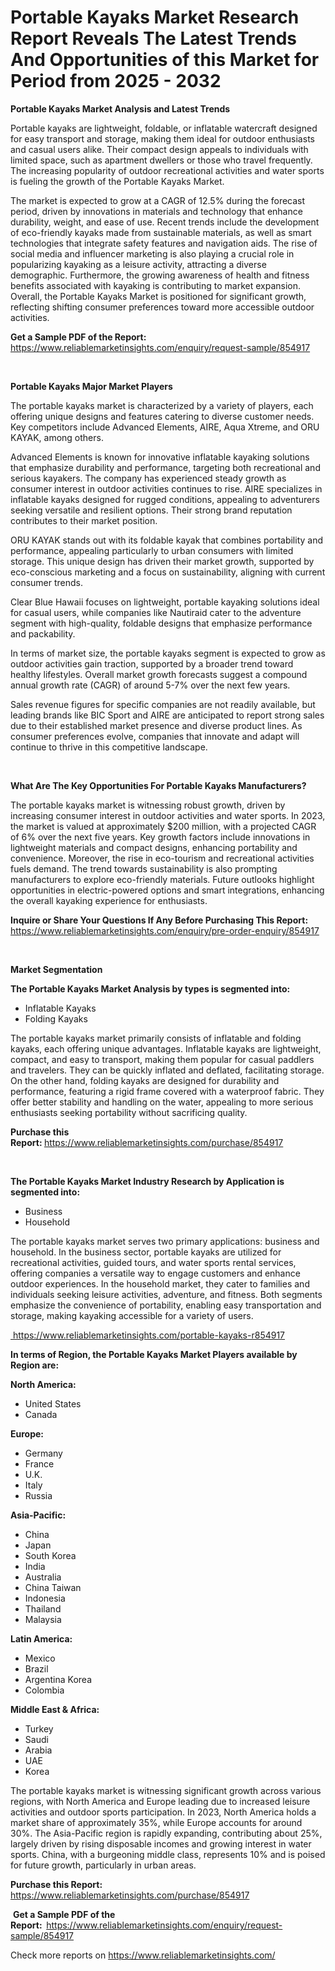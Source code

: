 <p><h1>Portable Kayaks Market Research Report Reveals The Latest Trends And Opportunities of this Market for Period from 2025 - 2032</h1></p><p><strong>Portable Kayaks Market Analysis and Latest Trends</strong></p>
<p><p>Portable kayaks are lightweight, foldable, or inflatable watercraft designed for easy transport and storage, making them ideal for outdoor enthusiasts and casual users alike. Their compact design appeals to individuals with limited space, such as apartment dwellers or those who travel frequently. The increasing popularity of outdoor recreational activities and water sports is fueling the growth of the Portable Kayaks Market. </p><p>The market is expected to grow at a CAGR of 12.5% during the forecast period, driven by innovations in materials and technology that enhance durability, weight, and ease of use. Recent trends include the development of eco-friendly kayaks made from sustainable materials, as well as smart technologies that integrate safety features and navigation aids. The rise of social media and influencer marketing is also playing a crucial role in popularizing kayaking as a leisure activity, attracting a diverse demographic. Furthermore, the growing awareness of health and fitness benefits associated with kayaking is contributing to market expansion. Overall, the Portable Kayaks Market is positioned for significant growth, reflecting shifting consumer preferences toward more accessible outdoor activities.</p></p>
<p><strong>Get a Sample PDF of the Report:&nbsp;</strong> <a href="https://www.reliablemarketinsights.com/enquiry/request-sample/854917?utm_campaign=2129&utm_medium=2&utm_source=Github&utm_content=ia&utm_term=06022025&utm_id=portable-kayaks">https://www.reliablemarketinsights.com/enquiry/request-sample/854917</a></p>
<p>&nbsp;</p>
<p><strong>Portable Kayaks Major Market Players</strong></p>
<p><p>The portable kayaks market is characterized by a variety of players, each offering unique designs and features catering to diverse customer needs. Key competitors include Advanced Elements, AIRE, Aqua Xtreme, and ORU KAYAK, among others.</p><p>Advanced Elements is known for innovative inflatable kayaking solutions that emphasize durability and performance, targeting both recreational and serious kayakers. The company has experienced steady growth as consumer interest in outdoor activities continues to rise. AIRE specializes in inflatable kayaks designed for rugged conditions, appealing to adventurers seeking versatile and resilient options. Their strong brand reputation contributes to their market position.</p><p>ORU KAYAK stands out with its foldable kayak that combines portability and performance, appealing particularly to urban consumers with limited storage. This unique design has driven their market growth, supported by eco-conscious marketing and a focus on sustainability, aligning with current consumer trends.</p><p>Clear Blue Hawaii focuses on lightweight, portable kayaking solutions ideal for casual users, while companies like Nautiraid cater to the adventure segment with high-quality, foldable designs that emphasize performance and packability.</p><p>In terms of market size, the portable kayaks segment is expected to grow as outdoor activities gain traction, supported by a broader trend toward healthy lifestyles. Overall market growth forecasts suggest a compound annual growth rate (CAGR) of around 5-7% over the next few years.</p><p>Sales revenue figures for specific companies are not readily available, but leading brands like BIC Sport and AIRE are anticipated to report strong sales due to their established market presence and diverse product lines. As consumer preferences evolve, companies that innovate and adapt will continue to thrive in this competitive landscape.</p></p>
<p>&nbsp;</p>
<p><strong>What Are The Key Opportunities For Portable Kayaks Manufacturers?</strong></p>
<p><p>The portable kayaks market is witnessing robust growth, driven by increasing consumer interest in outdoor activities and water sports. In 2023, the market is valued at approximately $200 million, with a projected CAGR of 6% over the next five years. Key growth factors include innovations in lightweight materials and compact designs, enhancing portability and convenience. Moreover, the rise in eco-tourism and recreational activities fuels demand. The trend towards sustainability is also prompting manufacturers to explore eco-friendly materials. Future outlooks highlight opportunities in electric-powered options and smart integrations, enhancing the overall kayaking experience for enthusiasts.</p></p>
<p><strong>Inquire or Share Your Questions If Any Before Purchasing This Report:</strong> <a href="https://www.reliablemarketinsights.com/enquiry/pre-order-enquiry/854917?utm_campaign=2129&utm_medium=2&utm_source=Github&utm_content=ia&utm_term=06022025&utm_id=portable-kayaks">https://www.reliablemarketinsights.com/enquiry/pre-order-enquiry/854917</a></p>
<p>&nbsp;</p>
<p><strong>Market Segmentation</strong></p>
<p><strong>The Portable Kayaks Market Analysis by types is segmented into:</strong></p>
<p><ul><li>Inflatable Kayaks</li><li>Folding Kayaks</li></ul></p>
<p><p>The portable kayaks market primarily consists of inflatable and folding kayaks, each offering unique advantages. Inflatable kayaks are lightweight, compact, and easy to transport, making them popular for casual paddlers and travelers. They can be quickly inflated and deflated, facilitating storage. On the other hand, folding kayaks are designed for durability and performance, featuring a rigid frame covered with a waterproof fabric. They offer better stability and handling on the water, appealing to more serious enthusiasts seeking portability without sacrificing quality.</p></p>
<p><strong>Purchase this Report:&nbsp;</strong><a href="https://www.reliablemarketinsights.com/purchase/854917?utm_campaign=2129&utm_medium=2&utm_source=Github&utm_content=ia&utm_term=06022025&utm_id=portable-kayaks">https://www.reliablemarketinsights.com/purchase/854917</a></p>
<p>&nbsp;</p>
<p><strong>The Portable Kayaks Market Industry Research by Application is segmented into:</strong></p>
<p><ul><li>Business</li><li>Household</li></ul></p>
<p><p>The portable kayaks market serves two primary applications: business and household. In the business sector, portable kayaks are utilized for recreational activities, guided tours, and water sports rental services, offering companies a versatile way to engage customers and enhance outdoor experiences. In the household market, they cater to families and individuals seeking leisure activities, adventure, and fitness. Both segments emphasize the convenience of portability, enabling easy transportation and storage, making kayaking accessible for a variety of users.</p></p>
<p><a href="https://www.reliablemarketinsights.com/portable-kayaks-r854917?utm_campaign=2129&utm_medium=2&utm_source=Github&utm_content=ia&utm_term=06022025&utm_id=portable-kayaks">&nbsp;https://www.reliablemarketinsights.com/portable-kayaks-r854917</a></p>
<p><strong>In terms of Region, the Portable Kayaks Market Players available by Region are:</strong></p>
<p>
    <p> <strong> North America: </strong>
        <ul>
            <li>United States</li>
            <li>Canada</li>
        </ul>
        </p> 
    <p> <strong> Europe: </strong>
        <ul>
            <li>Germany</li>
            <li>France</li>
            <li>U.K.</li>
            <li>Italy</li>
            <li>Russia</li>
        </ul>
        </p> 
    <p> <strong> Asia-Pacific: </strong>
        <ul>
            <li>China</li>
            <li>Japan</li>
            <li>South Korea</li>
            <li>India</li>
            <li>Australia</li>
            <li>China Taiwan</li>
            <li>Indonesia</li>
            <li>Thailand</li>
            <li>Malaysia</li>
        </ul>
        </p> 
    <p> <strong> Latin America: </strong>
        <ul>
            <li>Mexico</li>
            <li>Brazil</li>
            <li>Argentina Korea</li>
            <li>Colombia</li>
        </ul>
        </p> 
    <p> <strong> Middle East & Africa: </strong>
        <ul>
            <li>Turkey</li>
            <li>Saudi</li>
            <li>Arabia</li>
            <li>UAE</li>
            <li>Korea</li>
        </ul>
    </p>
    </p>
<p><p>The portable kayaks market is witnessing significant growth across various regions, with North America and Europe leading due to increased leisure activities and outdoor sports participation. In 2023, North America holds a market share of approximately 35%, while Europe accounts for around 30%. The Asia-Pacific region is rapidly expanding, contributing about 25%, largely driven by rising disposable incomes and growing interest in water sports. China, with a burgeoning middle class, represents 10% and is poised for future growth, particularly in urban areas.</p></p>
<p><strong>Purchase this Report: </strong><a href="https://www.reliablemarketinsights.com/purchase/854917?utm_campaign=2129&utm_medium=2&utm_source=Github&utm_content=ia&utm_term=06022025&utm_id=portable-kayaks">https://www.reliablemarketinsights.com/purchase/854917</a></p>
<p>&nbsp;<strong>Get a Sample PDF of the Report:&nbsp;&nbsp;</strong><a href="https://www.reliablemarketinsights.com/enquiry/request-sample/854917?utm_campaign=2129&utm_medium=2&utm_source=Github&utm_content=ia&utm_term=06022025&utm_id=portable-kayaks">https://www.reliablemarketinsights.com/enquiry/request-sample/854917</a></p>
<p><strong></strong></p>
<p>Check more reports on <a href="https://www.reliablemarketinsights.com/?utm_campaign=2129&utm_medium=2&utm_source=Github&utm_content=ia&utm_term=06022025&utm_id=portable-kayaks">https://www.reliablemarketinsights.com/</a></p>